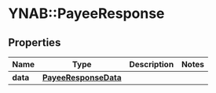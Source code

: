 # YNAB::PayeeResponse

## Properties

| Name | Type | Description | Notes |
| ---- | ---- | ----------- | ----- |
| **data** | [**PayeeResponseData**](PayeeResponseData.md) |  |  |

